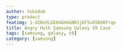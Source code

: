 ```yaml
---
author: tokodab
type: product
featimg: 1-dINnXLbE04GHdaNRJjEF5uX56O6Frqx
title: Angry Hulk Samsung Galaxy S9 Case
tags: [samsung, galaxy, s9]
category: [samsung]
---
```

